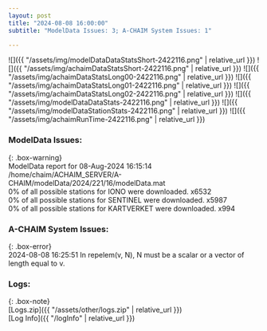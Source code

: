 ```yaml
---
layout: post
title: "2024-08-08 16:00:00"
subtitle: "ModelData Issues: 3; A-CHAIM System Issues: 1"

---
```


![]({{ "/assets/img/modelDataDataStatsShort-2422116.png" | relative_url }})
![]({{ "/assets/img/achaimDataStatsShort-2422116.png" | relative_url }})
![]({{ "/assets/img/achaimDataStatsLong00-2422116.png" | relative_url }})
![]({{ "/assets/img/achaimDataStatsLong01-2422116.png" | relative_url }})
![]({{ "/assets/img/achaimDataStatsLong02-2422116.png" | relative_url }})
![]({{ "/assets/img/modelDataDataStats-2422116.png" | relative_url }})
![]({{ "/assets/img/modelDataStationStats-2422116.png" | relative_url }})
![]({{ "/assets/img/achaimRunTime-2422116.png" | relative_url }})


### ModelData Issues:  
  
{: .box-warning}  
 ModelData report for 08-Aug-2024 16:15:14   
 /home/chaim/ACHAIM_SERVER/A-CHAIM/modelData/2024/221/16/modelData.mat   
 0% of all possible stations for IONO were downloaded. x6532   
 0% of all possible stations for SENTINEL were downloaded. x5987   
 0% of all possible stations for KARTVERKET were downloaded. x994   
  
### A-CHAIM System Issues:  
  
{: .box-error}  
2024-08-08 16:25:51 In repelem(v, N), N must be a scalar or a vector of length equal to v.  

### Logs:  
  
{: .box-note}  
[Logs.zip]({{ "/assets/other/logs.zip" | relative_url }})  
[Log Info]({{ "/logInfo" | relative_url }})  
